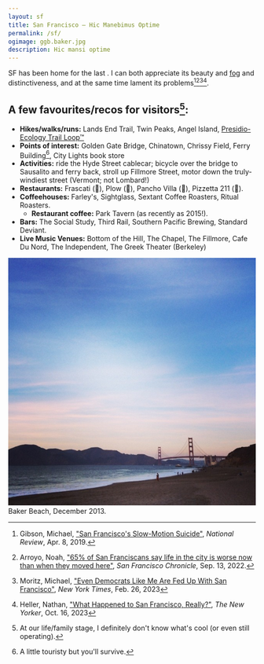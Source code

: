 ```yaml
---
layout: sf
title: San Francisco — Hic Manebimus Optime
permalink: /sf/
ogimage: ggb.baker.jpg
description: Hic mansi optime
---
```

SF has been home for the last <span id="TimeinSF"></span>. I can both appreciate its beauty and <a href="/fog">fog</a> and distinctiveness, and at the same time lament its problems[^1][^2][^3][^4].

## A few favourites/recos for visitors[^5]:
- **Hikes/walks/runs:** Lands End Trail, Twin Peaks, Angel Island, [Presidio-Ecology Trail Loop™](/presidio/)
- **Points of interest:** Golden Gate Bridge, Chinatown, Chrissy Field, Ferry Building[^6], City Lights book store
- **Activities:** ride the Hyde Street cablecar; bicycle over the bridge to Sausalito and ferry back, stroll up Fillmore Street, motor down the truly-windiest street (Vermont; not Lombard!)
- **Restaurants:** Frascati (🍝), Plow (🥞), Pancho Villa (🌯), Pizzetta 211 (🍕). 
- **Coffeehouses:** Farley's, Sightglass, Sextant Coffee Roasters, Ritual Roasters.
	- **Restaurant coffee:** Park Tavern (as recently as 2015!).
- **Bars:** The Social Study, Third Rail, Southern Pacific Brewing, Standard Deviant.
- **Live Music Venues:** Bottom of the Hill, The Chapel, The Fillmore, Cafe Du Nord, The Independent, The Greek Theater (Berkeley)

![Golden Gate Bridge from Baker Beach](/assets/og/ggb.baker.jpg)
<span class="muted small">Baker Beach, December 2013.</span>

[^1]: Gibson, Michael, <a href="https://www.nationalreview.com/2019/04/san-francisco-decline-failed-government-policies/" target="_blank">"San Francisco's Slow-Motion Suicide"</a>, *National Review*, Apr. 8, 2019.
[^2]: Arroyo, Noah, <a href="https://www.sfchronicle.com/sf/article/sfnext-poll-decline-17436506.php" target="_blank">"65% of San Franciscans say life in the city is worse now than when they moved here"</a>, *San Francisco Chronicle*, Sep. 13, 2022.
[^3]: Moritz, Michael, <a href="https://www.nytimes.com/2023/02/26/opinion/san-francisco-democrats-board-of-supervisors.html" target="_blank">"Even Democrats Like Me Are Fed Up With San Francisco"</a>, *New York Times*, Feb. 26, 2023
[^4]: Heller, Nathan, <a href="https://www.newyorker.com/magazine/2023/10/23/what-happened-to-san-francisco-really" target="_blank">"What Happened to San Francisco, Really?"</a>, *The New Yorker*, Oct. 16, 2023
[^5]: At our life/family stage, I definitely don't know what's cool (or even still operating).
[^6]: A little touristy but you'll survive.